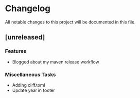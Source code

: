 # Changelog
All notable changes to this project will be documented in this file.

## [unreleased]

### Features

- Blogged about my maven release workflow

### Miscellaneous Tasks

- Adding cliff.toml
- Update year in footer

<!-- generated by git-cliff -->
